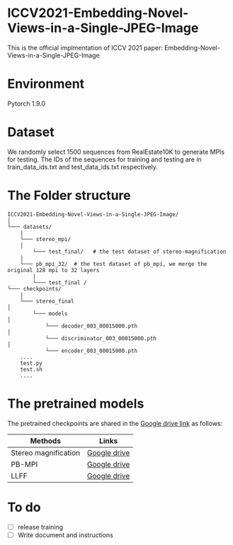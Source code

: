 # ICCV2021-Embedding-Novel-Views-in-a-Single-JPEG-Image

This is the official implmentation of ICCV 2021 paper:
Embedding-Novel-Views-in-a-Single-JPEG-Image

# Environment
Pytorch 1.9.0

# Dataset
We randomly select 1500 sequences from RealEstate10K to generate MPIs for testing. 
The IDs of the sequences for training and testing are in train_data_ids.txt and test_data_ids.txt respectively.

# The Folder structure
```
ICCV2021-Embedding-Novel-Views-in-a-Single-JPEG-Image/
│
└─── datasets/
    |
    └─── stereo_mpi/
    │
        └─── test_final/   # the test dataset of stereo-magnification
	|
	└─── pb_mpi_32/  # the test dataset of pb_mpi, we merge the original 128 mpi to 32 layers
	    |
	    └─── test_final /
└─── checkpoints/
    |
    └─── stereo_final
│
        └─── models
│
            └─── decoder_003_00015000.pth
│
            └─── discriminator_003_00015000.pth
│
            └─── encoder_003_00015000.pth
    ....
    test.py
    test.sh
    ....
```

# The pretrained models
The pretrained checkpoints are shared in the [Google drive link](https://drive.google.com/drive/folders/1TwKgB2g2H92u_xuUm5A8jmVXYES2Yq5o?usp=sharing) as follows:

|  Methods   | Links  |
|  ----  | ----  |
| Stereo magnification | [Google drive](https://drive.google.com/drive/folders/1x9_QektXnHniVuIpidH4opM6AOQrDgQE?usp=sharing) |
| PB-MPI | [Google drive](https://drive.google.com/drive/folders/111yGAdFgbQ_MI3FRjAoG3pPbPrRFtr6Q?usp=share_link) |
| LLFF | [Google drive](https://drive.google.com/drive/folders/1m39PW8FgdockDU3-UC3OJD30CucGmOcG?usp=share_link) |






# To do
- [ ] release training 
- [ ] Write document and instructions
